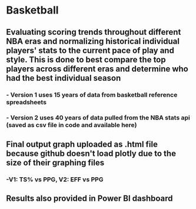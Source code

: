 # Basketball
## Evaluating scoring trends throughout different NBA eras and normalizing historical individual players' stats to the current pace of play and style.  This is done to best compare the top players across different eras and determine who had the best individual season
###   - Version 1 uses 15 years of data from basketball reference spreadsheets
###   - Version 2 uses 40 years of data pulled from the NBA stats api (saved as csv file in code and available here)
## Final output graph uploaded as .html file because github doesn't load plotly due to the size of their graphing files
###   -V1: TS% vs PPG, V2: EFF vs PPG
## Results also provided in Power BI dashboard
